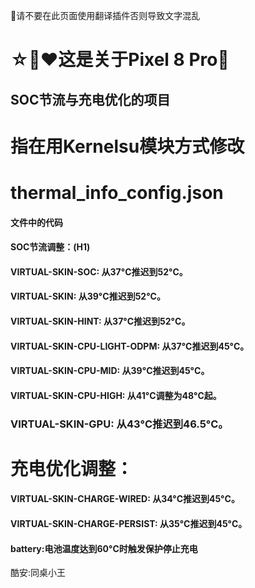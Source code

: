 🚫请不要在此页面使用翻译插件否则导致文字混乱
# ☆🌈❤️这是关于Pixel 8 Pro📱
## SOC节流与充电优化的项目
# 指在用Kernelsu模块方式修改
# thermal_info_config.json

#### 文件中的代码

#### SOC节流调整：(H1)

#### VIRTUAL-SKIN-SOC: 从37°C推迟到52°C。

#### VIRTUAL-SKIN: 从39°C推迟到52°C。

#### VIRTUAL-SKIN-HINT: 从37°C推迟到52°C。

#### VIRTUAL-SKIN-CPU-LIGHT-ODPM: 从37°C推迟到45°C。

#### VIRTUAL-SKIN-CPU-MID: 从39°C推迟到45°C。

#### VIRTUAL-SKIN-CPU-HIGH: 从41°C调整为48°C起。

### VIRTUAL-SKIN-GPU: 从43°C推迟到46.5°C。


# 充电优化调整：

#### VIRTUAL-SKIN-CHARGE-WIRED: 从34°C推迟到45°C。

#### VIRTUAL-SKIN-CHARGE-PERSIST: 从35°C推迟到45°C。

#### battery:电池温度达到60°C时触发保护停止充电

酷安:同桌小王
